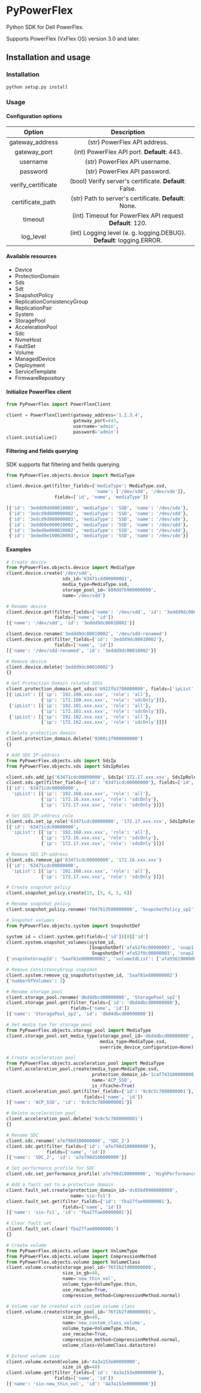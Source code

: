 # PyPowerFlex

Python SDK for Dell PowerFlex.

Supports PowerFlex (VxFlex OS) version 3.0 and later.

## Installation and usage

### Installation

```shell script
python setup.py install
```

### Usage

#### Configuration options

| Option | Description |
| :---: | :---: |    
| gateway_address | (str) PowerFlex API address. | 
| gateway_port | (int) PowerFlex API port. **Default**: 443. | 
| username | (str) PowerFlex API username. |
| password | (str) PowerFlex API password. |
| verify_certificate | (bool) Verify server's certificate. **Default**: False. |
| certificate_path | (str) Path to server's certificate. **Default**: None. |
| timeout | (int) Timeout for PowerFlex API request **Default**: 120.
| log_level | (int) Logging level (e. g. logging.DEBUG). **Default**: logging.ERROR. |

#### Available resources

* Device
* ProtectionDomain
* Sds
* Sdt
* SnapshotPolicy
* ReplicationConsistencyGroup
* ReplicationPair
* System
* StoragePool
* AccelerationPool
* Sdc
* NvmeHost
* FaultSet
* Volume
* ManagedDevice
* Deployment
* ServiceTemplate
* FirmwareRepository

#### Initialize PowerFlex client

```python
from PyPowerFlex import PowerFlexClient

client = PowerFlexClient(gateway_address='1.2.3.4', 
                         gateway_port=443, 
                         username='admin', 
                         password='admin')
client.initialize()
```

#### Filtering and fields querying

SDK supports flat filtering and fields querying.

```python
from PyPowerFlex.objects.device import MediaType

client.device.get(filter_fields={'mediaType': MediaType.ssd, 
                                 'name': ['/dev/sdd', '/dev/sde']}, 
                  fields=['id', 'name', 'mediaType'])

[{'id': '3eddd9dd00010003', 'mediaType': 'SSD', 'name': '/dev/sde'},
 {'id': '3edcd9d800000002', 'mediaType': 'SSD', 'name': '/dev/sdd'},
 {'id': '3edcd9d900000003', 'mediaType': 'SSD', 'name': '/dev/sde'},
 {'id': '3edd00e900010002', 'mediaType': 'SSD', 'name': '/dev/sdd'},
 {'id': '3eded9e000020002', 'mediaType': 'SSD', 'name': '/dev/sdd'},
 {'id': '3eded9e100020003', 'mediaType': 'SSD', 'name': '/dev/sde'}]
```

#### Examples

```python
# Create device
from PyPowerFlex.objects.device import MediaType
client.device.create('/dev/sdd', 
                     sds_id='63471cdd00000001', 
                     media_type=MediaType.ssd, 
                     storage_pool_id='889dd7b900000000',
                     name='/dev/sdd')

# Rename device
client.device.get(filter_fields={'name': '/dev/sdd', 'id': '3eddd9dc00010002'}, 
                  fields=['name', 'id'])      
[{'name': '/dev/sdd', 'id': '3eddd9dc00010002'}]

client.device.rename('3eddd9dc00010002', '/dev/sdd-renamed') 
client.device.get(filter_fields={'id': '3eddd9dc00010002'}, 
                  fields=['name', 'id'])  
[{'name': '/dev/sdd-renamed', 'id': '3eddd9dc00010002'}]

# Remove device
client.device.delete('3eddd9dc00010002')
{}

# Get Protection Domain related SDSs
client.protection_domain.get_sdss('b922fb3700000000', fields=['ipList', 'name'])
[{'ipList': [{'ip': '192.100.xxx.xxx', 'role': 'all'},
             {'ip': '172.160.xxx.xxx', 'role': 'sdcOnly'}]},
 {'ipList': [{'ip': '192.101.xxx.xxx', 'role': 'all'},
             {'ip': '172.161.xxx.xxx', 'role': 'sdcOnly'}]},
 {'ipList': [{'ip': '192.102.xxx.xxx', 'role': 'all'},
             {'ip': '172.162.xxx.xxx', 'role': 'sdcOnly'}]}]

# Delete protection domain
client.protection_domain.delete('9300c1f900000000')
{}

# Add SDS IP-address
from PyPowerFlex.objects.sds import SdsIp
from PyPowerFlex.objects.sds import SdsIpRoles

client.sds.add_ip('63471cdc00000000', SdsIp('172.17.xxx.xxx', SdsIpRoles.sdc_only))
client.sds.get(filter_fields={'id': '63471cdc00000000'}, fields=['id', 'ipList'])
[{'id': '63471cdc00000000',
  'ipList': [{'ip': '192.168.xxx.xxx', 'role': 'all'},
             {'ip': '172.16.xxx.xxx', 'role': 'sdcOnly'},
             {'ip': '172.17.xxx.xxx', 'role': 'sdcOnly'}]}]

# Set SDS IP-address role
client.sds.set_ip_role('63471cdc00000000', '172.17.xxx.xxx', SdsIpRoles.sds_only, force=True)
[{'id': '63471cdc00000000',
  'ipList': [{'ip': '192.168.xxx.xxx', 'role': 'all'},
             {'ip': '172.16.xxx.xxx', 'role': 'sdcOnly'},
             {'ip': '172.17.xxx.xxx', 'role': 'sdsOnly'}]}]

# Remove SDS IP-address
client.sds.remove_ip('63471cdc00000000', '172.16.xxx.xxx')
[{'id': '63471cdc00000000',
  'ipList': [{'ip': '192.168.xxx.xxx', 'role': 'all'},
             {'ip': '172.17.xxx.xxx', 'role': 'sdcOnly'}]}]

# Create snapshot policy
client.snapshot_policy.create(15, [3, 4, 5, 6])

# Rename snapshot policy
client.snapshot_policy.rename('f047913500000000', 'SnapshotPolicy_sp2')

# Snapshot volumes
from PyPowerFlex.objects.system import SnapshotDef

system_id = client.system.get(fields=['id'])[0]['id']
client.system.snapshot_volumes(system_id,
                               [SnapshotDef('afa52f0c00000003', 'snap1'),
                                SnapshotDef('afa52f0c00000003', 'snap2')])
{'snapshotGroupId': '5aaf81e800000002', 'volumeIdList': ['afa5561900000007', 'afa5561a00000008']}

# Remove ConsistencyGroup snapshot
client.system.remove_cg_snapshots(system_id, '5aaf81e800000002')
{'numberOfVolumes': 2}

# Rename storage pool
client.storage_pool.rename('dbd4dbcd00000000', 'StoragePool_sp2')
client.storage_pool.get(filter_fields={'id': 'dbd4dbcd00000000'},
                        fields=['name', 'id'])
[{'name': 'StoragePool_sp2', 'id': 'dbd4dbcd00000000'}]

# Set media tye for storage pool
from PyPowerFlex.objects.storage_pool import MediaType
client.storage_pool.set_media_type(storage_pool_id='dbd4dbcd00000000',
                                   media_type=MediaType.ssd,
                                   override_device_configuration=None)

# Create acceleration pool
from PyPowerFlex.objects.acceleration_pool import MediaType
client.acceleration_pool.create(media_type=MediaType.ssd,
                                protection_domain_id='1caf743100000000',
                                name='ACP_SSD',
                                is_rfcache=True)
client.acceleration_pool.get(filter_fields={'id': '9c8c5c7800000001'}, 
                             fields=['name', 'id'])
[{'name': 'ACP_SSD', 'id': '9c8c5c7800000001'}]

# Delete acceleration pool
client.acceleration_pool.delete('9c8c5c7800000001')
{}

# Rename SDC
client.sdc.rename('a7e798d100000000', 'SDC_2')
client.sdc.get(filter_fields={'id': 'a7e798d100000000'},
               fields=['name', 'id'])
[{'name': 'SDC_2', 'id': 'a7e798d100000000'}]

# Set performance profile for SDC
client.sdc.set_performance_profile('a7e798d100000000', 'HighPerformance')

# Add a fault set to a protection domain
client.fault_set.create(protection_domain_id='dc65bd9900000000',
                        name='sio-fs1')
client.fault_set.get(filter_fields={'id': 'fba27fae00000001'},
                     fields=['name', 'id'])
[{'name': 'sio-fs1', 'id': 'fba27fae00000001'}]

# Clear fault set
client.fault_set.clear('fba27fae00000001')
{}

# Create volume
from PyPowerFlex.objects.volume import VolumeType
from PyPowerFlex.objects.volume import CompressionMethod
from PyPowerFlex.objects.volume import VolumeClass
client.volume.create(storage_pool_id='76f2b2fd00000000',
                     size_in_gb=40,
                     name='new_thin_vol',
                     volume_type=VolumeType.thin,
                     use_rmcache=True,
                     compression_method=CompressionMethod.normal)

# Volume can be created with custom volume class
client.volume.create(storage_pool_id='76f2b2fd00000001',
                     size_in_gb=40,
                     name='new_custom_class_volume',
                     volume_type=VolumeType.thin,
                     use_rmcache=True,
                     compression_method=CompressionMethod.normal,
                     volume_class=VolumeClass.datastore)

# Extend volume size
client.volume.extend(volume_id='4a3a153e00000000',
                     size_in_gb=48)
client.volume.get(filter_fields={'id': '4a3a153e00000000'},
                  fields=['name', 'id'])
[{'name': 'sio-new_thin_vol', 'id': '4a3a153e00000000'}]
```
